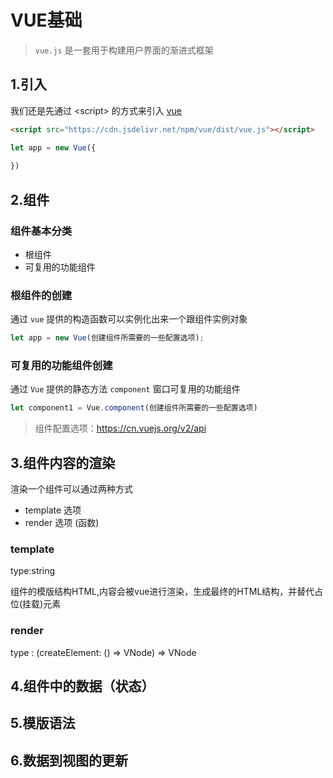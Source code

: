# VUE基础

>  `vue.js` 是一套用于构建用户界面的渐进式框架

## 1.引入

我们还是先通过 \<script\> 的方式来引入 <u>vue</u>

```html
<script src="https://cdn.jsdelivr.net/npm/vue/dist/vue.js"></script>
```

```js
let app = new Vue({
		
})
```



## 2.组件

### 组件基本分类

+ 根组件
+ 可复用的功能组件

### 根组件的创建

通过 `vue` 提供的构造函数可以实例化出来一个跟组件实例对象

```js
let app = new Vue(创建组件所需要的一些配置选项);
```

### 可复用的功能组件创建

通过 `Vue` 提供的静态方法 `component` 窗口可复用的功能组件

```js
let component1 = Vue.component(创建组件所需要的一些配置选项)
```

> 组件配置选项：https://cn.vuejs.org/v2/api

## 3.组件内容的渲染

渲染一个组件可以通过两种方式

+ template 选项
+ render 选项 (函数)

### template

type:string

组件的模版结构HTML,内容会被vue进行渲染，生成最终的HTML结构，并替代占位(挂载)元素

### render

type : (createElement: () => VNode) => VNode

## 4.组件中的数据（状态）

## 5.模版语法

## 6.数据到视图的更新
